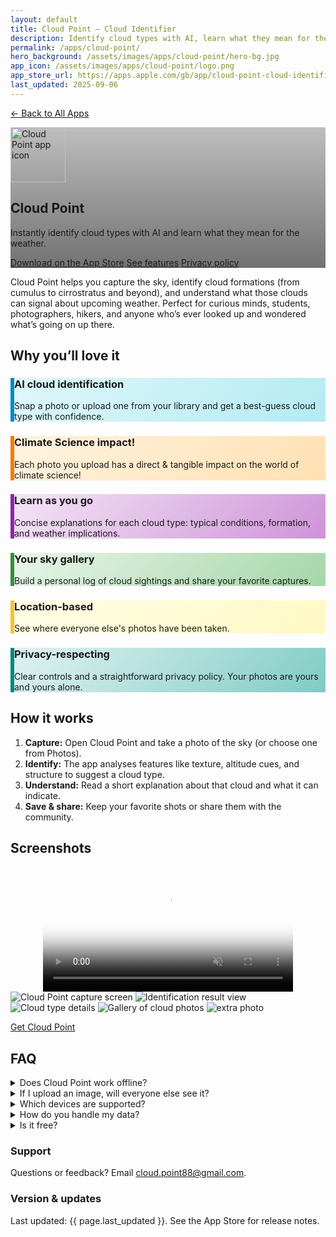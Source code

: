 ```yaml
---
layout: default
title: Cloud Point — Cloud Identifier
description: Identify cloud types with AI, learn what they mean for the weather, and share your captures with a community of sky-watchers.
permalink: /apps/cloud-point/
hero_background: /assets/images/apps/cloud-point/hero-bg.jpg
app_icon: /assets/images/apps/cloud-point/logo.png
app_store_url: https://apps.apple.com/gb/app/cloud-point-cloud-identifier/id6480587789
last_updated: 2025-09-06
---
```


<p>
  <a href="/apps/">← Back to All Apps</a>
</p>

<!-- HERO -->
<section class="hero app-hero" style="background-image: linear-gradient(to bottom, rgba(0,0,0,.25), rgba(0,0,0,.55)), url('{{ page.hero_background }}');">
  <div class="hero-inner">
    <img class="app-icon" src="{{ page.app_icon }}" alt="Cloud Point app icon" width="88" height="88" />
    <h1 class="hero-title">Cloud Point</h1>
    <p class="hero-subtitle">
      Instantly identify cloud types with AI and learn what they mean for the weather.
    </p>
    <div class="hero-ctas">
      <a class="btn btn-primary" href="{{ page.app_store_url }}">Download on the App&nbsp;Store</a>
      <a class="btn btn-ghost" href="#features">See features</a>
      <a class="btn btn-ghost" href="/apps/cloud-point/privacy-policy/">Privacy&nbsp;policy</a>
    </div>
  </div>
</section>

<!-- SHORT PITCH -->
<section class="section lead">
  <p>
    Cloud Point helps you capture the sky, identify cloud formations (from cumulus to cirrostratus and beyond),
    and understand what those clouds can signal about upcoming weather. Perfect for curious minds, students,
    photographers, hikers, and anyone who’s ever looked up and wondered what’s going on up there.
  </p>
</section>

<!-- FEATURES -->
<section class="section" id="features">
  <h2 class="section-title">Why you’ll love it</h2>
  <div class="grid-cards">
   <article class="card" style="background: linear-gradient(135deg, #e0f7fa 0%, #b2ebf2 100%); border-left: 6px solid #0288d1;">
      <h3 class="card-title">AI cloud identification</h3>
      <p class="card-body">Snap a photo or upload one from your library and get a best-guess cloud type with confidence.</p>
    </article>
   <article class="card" style="background: linear-gradient(135deg, #fff3e0 0%, #ffe0b2 100%); border-left: 6px solid #f57c00;">
      <h3 class="card-title">Climate Science impact!</h3>
      <p class="card-body">Each photo you upload has a direct & tangible impact on the world of climate science!</p>
    </article>
   <article class="card" style="background: linear-gradient(135deg, #f3e5f5 0%, #ce93d8 100%); border-left: 6px solid #8e24aa;">
      <h3 class="card-title">Learn as you go</h3>
      <p class="card-body">Concise explanations for each cloud type: typical conditions, formation, and weather implications.</p>
    </article>
   <article class="card" style="background: linear-gradient(135deg, #e8f5e9 0%, #a5d6a7 100%); border-left: 6px solid #388e3c;">
      <h3 class="card-title">Your sky gallery</h3>
      <p class="card-body">Build a personal log of cloud sightings and share your favorite captures.</p>
    </article>
     <article class="card" style="background: linear-gradient(135deg, #fffde7 0%, #fff9c4 100%); border-left: 6px solid #fbc02d;">
      <h3 class="card-title">Location-based</h3>
      <p class="card-body">See where everyone else's photos have been taken.</p>
    </article>
    <article class="card" style="background: linear-gradient(135deg, #e0f2f1 0%, #80cbc4 100%); border-left: 6px solid #00897b;">
      <h3 class="card-title">Privacy-respecting</h3>
      <p class="card-body">Clear controls and a straightforward privacy policy. Your photos are yours and yours alone.</p>
    </article>
  </div>
</section>

<!-- HOW IT WORKS -->
<section class="section">
  <h2 class="section-title">How it works</h2>
  <ol class="steps">
    <li><strong>Capture:</strong> Open Cloud Point and take a photo of the sky (or choose one from Photos).</li>
    <li><strong>Identify:</strong> The app analyses features like texture, altitude cues, and structure to suggest a cloud type.</li>
    <li><strong>Understand:</strong> Read a short explanation about that cloud and what it can indicate.</li>
    <li><strong>Save & share:</strong> Keep your favorite shots or share them with the community.</li>
  </ol>
</section>

<!-- SCREENSHOTS (placeholders you can replace) -->
<section class="section">
  <h2 class="section-title">Screenshots</h2>
  <div class="grid-screens">
   <!-- VIDEO in the grid -->
    <div class="video-wrap" style="max-width: 400px; margin: 0 auto;">
      <video
        autoplay
        muted
        playsinline
        loop
        controls
        preload="metadata"
        poster="/assets/images/apps/cloud-point/poster.jpg"
        style="width: 100%; height: auto;">
        <source src="/assets/images/apps/cloud-point/video.mp4" type="video/mp4">
        Sorry, your browser doesn’t support embedded videos.
      </video>
    </div>
    <img src="/assets/images/apps/cloud-point/1.png" alt="Cloud Point capture screen" />
    <img src="/assets/images/apps/cloud-point/2.png" alt="Identification result view" />
    <img src="/assets/images/apps/cloud-point/3.png" alt="Cloud type details" />
    <img src="/assets/images/apps/cloud-point/4.png" alt="Gallery of cloud photos" />
    <img src="/assets/images/apps/cloud-point/5.png" alt="extra photo" />
  </div>
  <p class="section-cta"><a class="btn btn-primary" href="{{ page.app_store_url }}">Get Cloud Point</a></p>
</section>

<!-- FAQ -->
<section class="section">
  <h2 class="section-title">FAQ</h2>
  <details>
    <summary>Does Cloud Point work offline?</summary>
    <p>Unfortunately no, an internet connection is required to identify & view others' photos. However, don't let that stop you from taking pictures for later identification!</p>
  </details>
  <details>
    <summary>If I upload an image, will everyone else see it?</summary>
    <p>It is your choice! You can choose to share your capture with the world or keep it private.</p>
  </details>
  <details>
    <summary>Which devices are supported?</summary>
    <p>Cloud Point runs on iPhone and iPad running recent versions of iOS/iPadOS. Check the App Store listing for specifics.</p>
  </details>
  <details>
    <summary>How do you handle my data?</summary>
    <p>We keep things simple and transparent. Read the <a href="/apps/cloud-point/privacy-policy/">Privacy Policy</a> for details.</p>
  </details>
  <details>
    <summary>Is it free?</summary>
    <p>Everyone gets access to upload images to the platform, however this is capped for free users (running the servers costs money!). To support the app, you can subscribe monthly or yearly for unlimited uploads.</p>
  </details>
</section>

<!-- META / SUPPORT -->
<section class="section meta">
  <div class="meta-grid">
    <div>
      <h3>Support</h3>
      <p>Questions or feedback? Email <a href="mailto:cloud.point88@gmail.com">cloud.point88@gmail.com</a>.</p>
    </div>
    <div>
      <h3>Version & updates</h3>
      <p>Last updated: <time datetime="{{ page.last_updated }}">{{ page.last_updated }}</time>. See the App Store for release notes.</p>
    </div>
  </div>
</section>
